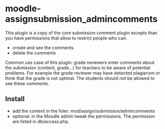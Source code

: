 # moodle-assignsubmission_admincomments

This plugin is a copy of the core submission comment plugin excepts than you have permissions that allow to restrict people who can:
* create and see the comments
* delete the comments

Common use case of this plugin: grade reviewers enter comments about the submission (content, grade...) for teachers to be aware of potential problems. 
For example the grade reviewer may have detected plagiarism or think that the grade is not optimal. 
The students should not be allowed to see these comments.

## Install
* add the content in the foler: mod/assign/submission/admincomments
* optional: in the Moodle admin tweak the permissions. The permission are listed in db/access.php.  
